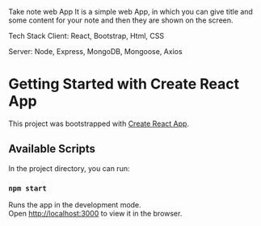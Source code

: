 Take note web App
It is a simple web App, in which you can give title and some content for your note and then they are shown on the screen.

Tech Stack
Client: React, Bootstrap, Html, CSS

Server: Node, Express, MongoDB, Mongoose, Axios


# Getting Started with Create React App

This project was bootstrapped with [Create React App](https://github.com/facebook/create-react-app).

## Available Scripts

In the project directory, you can run:

### `npm start`

Runs the app in the development mode.\
Open [http://localhost:3000](http://localhost:3000) to view it in the browser.


